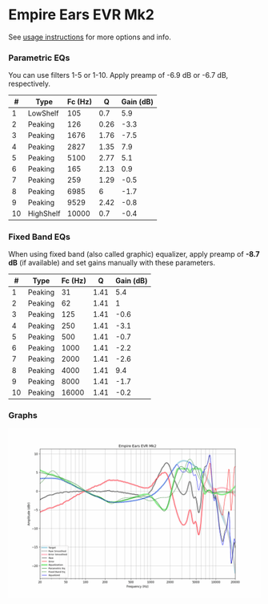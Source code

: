 # Empire Ears EVR Mk2
See [usage instructions](https://github.com/jaakkopasanen/AutoEq#usage) for more options and info.

### Parametric EQs
You can use filters 1-5 or 1-10. Apply preamp of -6.9 dB or -6.7 dB, respectively.

|   # | Type      |   Fc (Hz) |    Q |   Gain (dB) |
|-----|-----------|-----------|------|-------------|
|   1 | LowShelf  |       105 | 0.7  |         5.9 |
|   2 | Peaking   |       126 | 0.26 |        -3.3 |
|   3 | Peaking   |      1676 | 1.76 |        -7.5 |
|   4 | Peaking   |      2827 | 1.35 |         7.9 |
|   5 | Peaking   |      5100 | 2.77 |         5.1 |
|   6 | Peaking   |       165 | 2.13 |         0.9 |
|   7 | Peaking   |       259 | 1.29 |        -0.5 |
|   8 | Peaking   |      6985 | 6    |        -1.7 |
|   9 | Peaking   |      9529 | 2.42 |        -0.8 |
|  10 | HighShelf |     10000 | 0.7  |        -0.4 |

### Fixed Band EQs
When using fixed band (also called graphic) equalizer, apply preamp of **-8.7 dB** (if available) and set gains manually with these parameters.

|   # | Type    |   Fc (Hz) |    Q |   Gain (dB) |
|-----|---------|-----------|------|-------------|
|   1 | Peaking |        31 | 1.41 |         5.4 |
|   2 | Peaking |        62 | 1.41 |         1   |
|   3 | Peaking |       125 | 1.41 |        -0.6 |
|   4 | Peaking |       250 | 1.41 |        -3.1 |
|   5 | Peaking |       500 | 1.41 |        -0.7 |
|   6 | Peaking |      1000 | 1.41 |        -2.2 |
|   7 | Peaking |      2000 | 1.41 |        -2.6 |
|   8 | Peaking |      4000 | 1.41 |         9.4 |
|   9 | Peaking |      8000 | 1.41 |        -1.7 |
|  10 | Peaking |     16000 | 1.41 |        -0.2 |

### Graphs
![](./Empire%20Ears%20EVR%20Mk2.png)
